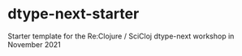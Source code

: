 # dtype-next-starter
Starter template for the Re:Clojure / SciCloj dtype-next workshop in November 2021

